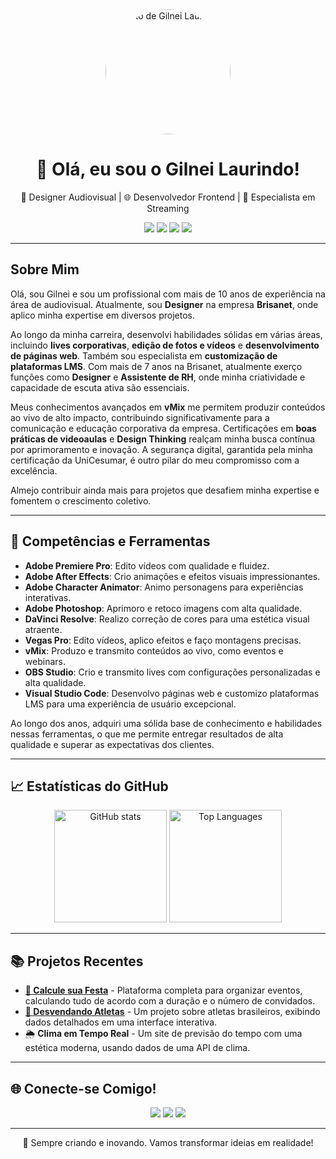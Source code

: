 <div align="center">
  <img src="https://your-profile-image-link.png" width="200" style="border-radius: 50%;" alt="Foto de Gilnei Laurindo">
</div>

<h1 align="center">👋 Olá, eu sou o Gilnei Laurindo!</h1>

<p align="center">
  🎨 Designer Audiovisual | 🌐 Desenvolvedor Frontend | 🎥 Especialista em Streaming
</p>

<p align="center">
  <a href="https://www.linkedin.com/in/gilnei-laurindo/"><img src="https://img.shields.io/badge/-LinkedIn-0077B5?style=flat-square&logo=linkedin&logoColor=white"></a>
  <a href="https://gilneilaurindo.github.io/"><img src="https://img.shields.io/badge/-Portfólio-0000FF?style=flat-square&logo=data:image/png;base64,iVBORw0KGgoAAAANSUhEUgAAABAAAAAQCAYAAAAf8/9hAAABFUlEQVR42mJcv27dv3//P2FlZeX5ZwBzwLkBqgZTgNkB8iVgplmTB4Bk0wE3o4ltOCLABNcRU4HKAAyxAKFvcTwHNCBVgIUgYrZAW7AkkBCsCeAPEGsQCkBoCsjlC5sBCMAYtjAN5ikPhBOAOdAGMgpAJyAJcAoxxwAIqgG4BaUF4GMLQ1woYg6gGhXwEYtoXYKIby1ArM/0wkyFuMXAAG2gdZYF6I8GBgYd5jQB5AAKQbI2DLAAh2ImDMADlsYZ9VGSxeBRz2AAnxtIiDQD2PyNmCJhYFoAWiY2DOAAA9bFIdmY2drBeDGyAxVJ6QDMi/MGCJjAC3sA+JJ6WBG0DrN8zUchEy7RmpWIGDgwM1LJgBuAuSASD6BEckDl4gBNUIAuYmoDF6E4z6A0SUigNlgBGpIp/gMl5p2sycDFAMAAAAASUVORK5CYII=&logoColor=white"></a>
  <a href="https://www.instagram.com/gilneycriative/"><img src="https://img.shields.io/badge/-Instagram-E4405F?style=flat-square&logo=instagram&logoColor=white"></a>
  <a href="mailto:your-email@example.com"><img src="https://img.shields.io/badge/-Email-D14836?style=flat-square&logo=gmail&logoColor=white"></a>
</p>

---

## Sobre Mim

Olá, sou Gilnei e sou um profissional com mais de 10 anos de experiência na área de audiovisual. Atualmente, sou **Designer** na empresa **Brisanet**, onde aplico minha expertise em diversos projetos.

Ao longo da minha carreira, desenvolvi habilidades sólidas em várias áreas, incluindo **lives corporativas**, **edição de fotos e vídeos** e **desenvolvimento de páginas web**. Também sou especialista em **customização de plataformas LMS**. Com mais de 7 anos na Brisanet, atualmente exerço funções como **Designer** e **Assistente de RH**, onde minha criatividade e capacidade de escuta ativa são essenciais.

Meus conhecimentos avançados em **vMix** me permitem produzir conteúdos ao vivo de alto impacto, contribuindo significativamente para a comunicação e educação corporativa da empresa. Certificações em **boas práticas de videoaulas** e **Design Thinking** realçam minha busca contínua por aprimoramento e inovação. A segurança digital, garantida pela minha certificação da UniCesumar, é outro pilar do meu compromisso com a excelência.

Almejo contribuir ainda mais para projetos que desafiem minha expertise e fomentem o crescimento coletivo.

---

## 🔧 Competências e Ferramentas

- **Adobe Premiere Pro**: Edito vídeos com qualidade e fluidez.
- **Adobe After Effects**: Crio animações e efeitos visuais impressionantes.
- **Adobe Character Animator**: Animo personagens para experiências interativas.
- **Adobe Photoshop**: Aprimoro e retoco imagens com alta qualidade.
- **DaVinci Resolve**: Realizo correção de cores para uma estética visual atraente.
- **Vegas Pro**: Edito vídeos, aplico efeitos e faço montagens precisas.
- **vMix**: Produzo e transmito conteúdos ao vivo, como eventos e webinars.
- **OBS Studio**: Crio e transmito lives com configurações personalizadas e alta qualidade.
- **Visual Studio Code**: Desenvolvo páginas web e customizo plataformas LMS para uma experiência de usuário excepcional.

Ao longo dos anos, adquiri uma sólida base de conhecimento e habilidades nessas ferramentas, o que me permite entregar resultados de alta qualidade e superar as expectativas dos clientes.

---

## 📈 Estatísticas do GitHub

<div align="center">
  <img height="180em" src="https://github-readme-stats.vercel.app/api?username=gilnei-laurindo&show_icons=true&hide=issues&theme=blueberry&bg_color=0000FF&title_color=00BFFF&icon_color=00BFFF&text_color=FFFFFF" alt="GitHub stats">
  <img height="180em" src="https://github-readme-stats.vercel.app/api/top-langs/?username=gilnei-laurindo&layout=compact&theme=blueberry&bg_color=0000FF&title_color=00BFFF&text_color=FFFFFF" alt="Top Languages">
</div>

---

## 📚 Projetos Recentes

- [**🎉 Calcule sua Festa**](https://github.com/seu_usuario/CalculeSuaFesta) - Plataforma completa para organizar eventos, calculando tudo de acordo com a duração e o número de convidados.
- [**🏅 Desvendando Atletas**](https://github.com/seu_usuario/DesvendandoAtletas) - Um projeto sobre atletas brasileiros, exibindo dados detalhados em uma interface interativa.
- 🌦️ **Clima em Tempo Real** - Um site de previsão do tempo com uma estética moderna, usando dados de uma API de clima.

---

## 🌐 Conecte-se Comigo!

<div align="center">
  <a href="https://www.linkedin.com/in/gilnei-laurindo/"><img src="https://img.shields.io/badge/-LinkedIn-0077B5?style=for-the-badge&logo=linkedin&logoColor=white"></a>
  <a href="https://gilneilaurindo.github.io/"><img src="https://img.shields.io/badge/-Portfólio-0000FF?style=for-the-badge&logo=data:image/png;base64,iVBORw0KGgoAAAANSUhEUgAAABAAAAAQCAYAAAAf8/9hAAABFUlEQVR42mJcv27dv3//P2FlZeX5ZwBzwLkBqgZTgNkB8iVgplmTB4Bk0wE3o4ltOCLABNcRU4HKAAyxAKFvcTwHNCBVgIUgYrZAW7AkkBCsCeAPEGsQCkBoCsjlC5sBCMAYtjAN5ikPhBOAOdAGMgpAJyAJcAoxxwAIqgG4BaUF4GMLQ1woYg6gGhXwEYtoXYKIby1ArM/0wkyFuMXAAG2gdZYF6I8GBgYd5jQB5AAKQbI2DLAAh2ImDMADlsYZ9VGSxeBRz2AAnxtIiDQD2PyNmCJhYFoAWiY2DOAAA9bFIdmY2drBeDGyAxVJ6QDMi/MGCJjAC3sA+JJ6WBG0DrN8zUchEy7RmpWIGDgwM1LJgBuAuSASD6BEckDl4gBNUIAuYmoDF6E4z6A0SUigNlgBGpIp/gMl5p2sycDFAMAAAAASUVORK5CYII=&logoColor=white"></a>
  <a href="https://www.instagram.com/gilneycriative/"><img src="https://img.shields.io/badge/-Instagram-E4405F?style=for-the-badge&logo=instagram&logoColor=white"></a>
</div>

---

<div align="center">
  <p>👾 Sempre criando e inovando. Vamos transformar ideias em realidade!</p>
</div>
